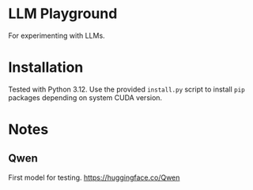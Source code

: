 # LLM Playground

For experimenting with LLMs.

# Installation

Tested with Python 3.12. Use the provided `install.py` script to install `pip` packages depending on system CUDA version.

# Notes

## Qwen

First model for testing. https://huggingface.co/Qwen